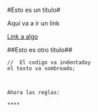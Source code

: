 #Esto es un título#

Aquí va a ir un link

[Link a algo](#pues-aqui-va-link)

##Esto es otro título##

    //  El codigo va indentadoy
    el texto va sombreado;

~~~


Ahora las reglas:

****
